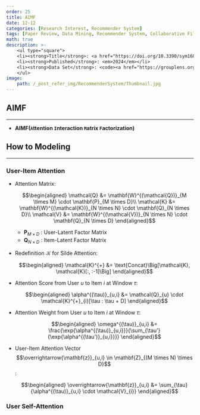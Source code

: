 ```yaml
---
order: 25
title: AIMF
date: 12-12
categories: [Research Interest, Recommender System]
tags: [Paper Review, Data Mining, Recommender System, Collaborative Filtering, Latent Factor Model, Deep Learning, Attention Mechanism]
math: true
description: >-
    <ul type="square">
    <li><strong>Title</strong>: <a href="https://doi.org/10.3390/sym16030267"><code>Matrix Factorization Recommendation Algorithm Based on Attention Interaction</code></a></li>
    <li><strong>Published</strong>: <em>2024</em></li>
    <li><strong>Data Set</strong>: <code><a href="https://grouplens.org/datasets/movielens/">MovieLens</a></code></li>
    </ul>
image:
    path: /_post_refer_img/RecommenderSystem/Thumbnail.jpg
---
```


## AIMF
-----

- **AIMF(`A`ttention `I`nteraction `M`atrix `F`actorization)**

## How to Modeling
-----

### User-Item Attention

- Attention Matrix:

	$$\begin{aligned}
    \mathcal{Q}
    &= \mathbf{W}^{(\mathcal{Q})}_{M \times M} \cdot \mathbf{P}_{M \times D}\\
	\mathcal{K}
    &= \mathbf{W}^{(\mathcal{K})}_{N \times N} \cdot \mathbf{Q}_{N \times D}\\
	\mathcal{V}
    &= \mathbf{W}^{(\mathcal{V})}_{N \times N} \cdot \mathbf{Q}_{N \times D}
    \end{aligned}$$

    - $\mathbf{P}_{M \times D}$ : User-Latent Factor Matrix
    - $\mathbf{Q}_{N \times D}$ : Item-Latent Factor Matrix

- Redefinition $\mathcal{K}$ for Silde Attention:

    $$\begin{aligned}
    \mathcal{K}^{+}
    &= \text{Concat}\Big[\mathcal{K}, \mathcal{K}[:, :-1]\Big]
    \end{aligned}$$

- Attention Score from User $u$ to Item $i$ at Window $\tau$:

    $$\begin{aligned}
    \alpha^{(\tau)}_{u,i}
    &= \mathcal{Q}_{u} \cdot \mathcal{K}^{+}_{i}[\tau : \tau + D]
    \end{aligned}$$

- Attention Weight from User $u$ to Item $i$ at Window $\tau$:

    $$\begin{aligned}
    \omega^{(\tau)}_{u,i}
    &= \frac{\exp{\alpha^{(\tau)}_{u,i}}}{\sum_{\tau'}{\exp{\alpha^{(\tau')}_{u,i}}}}
    \end{aligned}$$

- User-Item Attention Vector $$\overrightarrow{\mathbf{z}}_{u,i} \in \mathbf{Z}_{(M \times N) \times D}$$:

    $$\begin{aligned}
    \overrightarrow{\mathbf{z}}_{u,i}
    &= \sum_{\tau}{\alpha^{(\tau)}_{u,i} \cdot \mathcal{V}_{i}}
    \end{aligned}$$


### User Self-Attention

